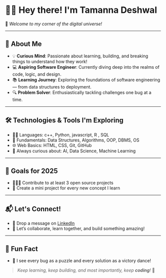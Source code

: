 # 👩‍💻 Hey there! I'm **Tamanna Deshwal**

🌟 *Welcome to my corner of the digital universe!*

---

## 🌱 About Me

- 💡 **Curious Mind**: Passionate about learning, building, and breaking things to understand how they work!  
- 💻 **Aspiring Software Engineer**: Currently diving deep into the realms of code, logic, and design.  
- 📚 **Learning Journey**: Exploring the foundations of software engineering — from data structures to deployment.  
- 🔍 **Problem Solver**: Enthusiastically tackling challenges one bug at a time.  

---

## 🛠️ Technologies & Tools I'm Exploring

- 👩‍💻 Languages: c++, Python, javascript, R , SQL
- 🧱 Fundamentals: Data Structures, Algorithms, OOP, DBMS, OS
- 🌐 Web Basics: HTML, CSS, Git, GitHub
- 🧠 Always curious about: AI, Data Science, Machine Learning

---

## 🔭 Goals for 2025

- 🧑‍🤝‍🧑 Contribute to at least 3 open source projects  
- 🧪 Create a mini project for every new concept I learn  

---


## 📬 Let's Connect!

- 💌 Drop a message on [LinkedIn](https://www.linkedin.com/in/tamanna-deshwal-69570934b/)  
- 💭 Let’s collaborate, learn together, and build something amazing!

---

## 🌟 Fun Fact

- 🧩 I see every bug as a puzzle and every solution as a victory dance!

> _Keep learning, keep building, and most importantly, keep **coding**!_ 💖  
